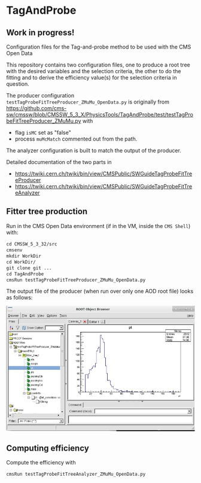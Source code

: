 # TagAndProbe

## Work in progress!

Configuration files for the Tag-and-probe method to be used with the CMS Open Data

This repository contains two configuration files, one to produce a root tree with the desired variables and the selection criteria, the other to do the fitting and to derive the efficiency value(s) for the selection criteria in question.

The producer configuration `testTagProbeFitTreeProducer_ZMuMu_OpenData.py` is originally from https://github.com/cms-sw/cmssw/blob/CMSSW_5_3_X/PhysicsTools/TagAndProbe/test/testTagProbeFitTreeProducer_ZMuMu.py with 
 - flag `isMC` set as "false" 
 - process `muMcMatch` commented out from the path.

The analyzer configuration is built to match the output of the producer. 

Detailed documentation of the two parts in
- https://twiki.cern.ch/twiki/bin/view/CMSPublic/SWGuideTagProbeFitTreeProducer
- https://twiki.cern.ch/twiki/bin/view/CMSPublic/SWGuideTagProbeFitTreeAnalyzer

## Fitter tree production

Run in the CMS Open Data environment (if in the VM, inside the `CMS Shell`) with:

```
cd CMSSW_5_3_32/src
cmsenv       
mkdir WorkDir
cd WorkDir/
git clone git ...
cd TagAndProbe
cmsRun testTagProbeFitTreeProducer_ZMuMu_OpenData.py
```

The output file of the producer (when run over only one AOD root file) looks as follows:

![](fittercontent.JPG)

## Computing efficiency

Compute the efficiency with 

```
cmsRun testTagProbeFitTreeAnalyzer_ZMuMu_OpenData.py
```
